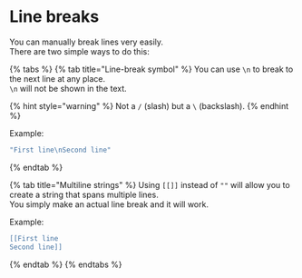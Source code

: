 # Line breaks

You can manually break lines very easily.\
There are two simple ways to do this:

{% tabs %}
{% tab title="Line-break symbol" %}
You can use `\n` to break to the next line at any place.\
`\n` will not be shown in the text.

{% hint style="warning" %}
Not a `/` (slash) but a `\` (backslash).
{% endhint %}

Example:

```lua
"First line\nSecond line"
```
{% endtab %}

{% tab title="Multiline strings" %}
Using `[[]]` instead of `""` will allow you to create a string that spans multiple lines.\
You simply make an actual line break and it will work.

Example:

```lua
[[First line
Second line]]
```
{% endtab %}
{% endtabs %}
